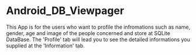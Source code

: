 Android_DB_Viewpager
====================
This App is for the users who want to profile the infromations  such as name, gender, age and image 
of the people concerned and store at SQLite DataBase.
The 'Profile' tab will lead you to see the detailed informations you supplied at the 'Information' tab.
